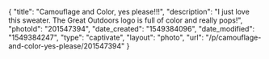 {
    "title": "Camouflage and Color, yes please!!!",
    "description": "I just love this sweater. The Great Outdoors logo is full of color and really pops!",
    "photoId": "201547394",
    "date_created": "1549384096",
    "date_modified": "1549384247",
    "type": "captivate",
    "layout": "photo",
    "url": "\/p\/camouflage-and-color-yes-please\/201547394"
}